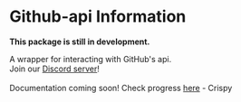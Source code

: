 # Github-api Information

**This package is still in development.**

A wrapper for interacting with GitHub's api.<br />
Join our [Discord server](https://discord.gg/U8c8H3sRZW)! 
<br /> <br /> 
Documentation coming soon! Check progress [here](https://github.com/GmBodhi/github-api/issues/8) - Crispy 
